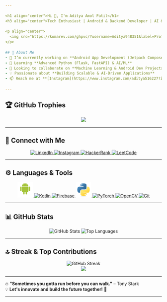 ```yaml
---

<h1 align="center">Hi 👋, I'm Aditya Amol Patil</h1>
<h3 align="center">Tech Enthusiast | Android & Backend Developer | AI & ML Explorer</h3>

<p align="center"> 
  <img src="https://komarev.com/ghpvc/?username=Aditya948351&label=Profile%20views&color=0e75b6&style=flat" alt="Profile Views" />
</p>

## 🚀 About Me
- 🔭 I’m currently working on **Android App Development (Jetpack Compose)**  
- 🌱 Learning **Advanced Python (Flask, FastAPI) & AI/ML**  
- 👯 Looking to collaborate on **Machine Learning & Android Dev Projects**  
- 💡 Passionate about **Building Scalable & AI-Driven Applications**  
- 📫 Reach me at **[Instagram](https://www.instagram.com/aditya516227?igsh=MXQ4MjJ6NnR6Z241Ng==)**  

---
```


## 🏆 GitHub Trophies  
<p align="center">
  <img src="https://github-profile-trophy.vercel.app/?username=Aditya948351&theme=radical&no-frame=false&no-bg=false&margin-w=4"/>
</p>

---

## 🔗 Connect with Me  
<p align="center">
  <a href="https://linkedin.com/in/aditya-patil-a7743a292" target="blank">
    <img src="https://raw.githubusercontent.com/rahuldkjain/github-profile-readme-generator/master/src/images/icons/Social/linked-in-alt.svg" alt="LinkedIn" height="40" width="40"/>
  </a>
  <a href="https://instagram.com/aditya516227" target="blank">
    <img src="https://raw.githubusercontent.com/rahuldkjain/github-profile-readme-generator/master/src/images/icons/Social/instagram.svg" alt="Instagram" height="40" width="40"/>
  </a>
  <a href="https://www.hackerrank.com/ap8548328" target="blank">
    <img src="https://raw.githubusercontent.com/rahuldkjain/github-profile-readme-generator/master/src/images/icons/Social/hackerrank.svg" alt="HackerRank" height="40" width="40"/>
  </a>
  <a href="https://www.leetcode.com/adityapatil8793" target="blank">
    <img src="https://raw.githubusercontent.com/rahuldkjain/github-profile-readme-generator/master/src/images/icons/Social/leet-code.svg" alt="LeetCode" height="40" width="40"/>
  </a>
</p>

---

## ⚙️ Languages & Tools  
<p align="center">
  <a href="https://developer.android.com" target="_blank"> 
    <img src="https://raw.githubusercontent.com/devicons/devicon/master/icons/android/android-original-wordmark.svg" alt="Android" width="50" height="50"/> 
  </a> 
  <a href="https://kotlinlang.org" target="_blank">
    <img src="https://www.vectorlogo.zone/logos/kotlinlang/kotlinlang-icon.svg" alt="Kotlin" width="50" height="50"/> 
  </a> 
  <a href="https://firebase.google.com/" target="_blank">
    <img src="https://www.vectorlogo.zone/logos/firebase/firebase-icon.svg" alt="Firebase" width="50" height="50"/> 
  </a>
  <a href="https://www.python.org" target="_blank">
    <img src="https://raw.githubusercontent.com/devicons/devicon/master/icons/python/python-original.svg" alt="Python" width="50" height="50"/> 
  </a>
  <a href="https://pytorch.org/" target="_blank">
    <img src="https://www.vectorlogo.zone/logos/pytorch/pytorch-icon.svg" alt="PyTorch" width="50" height="50"/> 
  </a> 
  <a href="https://opencv.org/" target="_blank">
    <img src="https://www.vectorlogo.zone/logos/opencv/opencv-icon.svg" alt="OpenCV" width="50" height="50"/> 
  </a> 
  <a href="https://git-scm.com/" target="_blank">
    <img src="https://www.vectorlogo.zone/logos/git-scm/git-scm-icon.svg" alt="Git" width="50" height="50"/> 
  </a> 
</p>

---

## 📊 GitHub Stats  
<div align="center">
  <img src="https://github-readme-stats.vercel.app/api?username=Aditya948351&hide_title=false&hide_rank=false&show_icons=true&include_all_commits=true&count_private=true&disable_animations=false&theme=dracula&locale=en&hide_border=false&order=1" height="180" alt="GitHub Stats" />
  <img src="https://github-readme-stats.vercel.app/api/top-langs?username=Aditya948351&locale=en&hide_title=false&layout=compact&card_width=320&langs_count=5&theme=dracula&hide_border=false&order=2" height="180" alt="Top Languages" />
</div>

---

## 🔝 Streak & Top Contributions  
<div align="center">
  <img src="https://github-readme-streak-stats.herokuapp.com/?user=Aditya948351&theme=dracula" alt="GitHub Streak" />
  <br>
  <img src="https://quotes-github-readme.vercel.app/api?type=vertical&theme=merko">
</div>

---

🔥 **"Sometimes you gotta run before you can walk."** – Tony Stark  
💡 **Let's innovate and build the future together!** 🚀


---